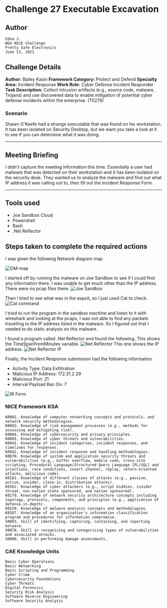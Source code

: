 # Challenge 27 Executable Excavation

## Author
    Edna J.
    WGU NICE Challenge
    Pretty Safe Electronics
    June 13, 2021

## Challenge Details

**Author:** Bailey Kasin
**Framework Category:** Protect and Defend
**Specialty Area:** Incident Response
**Work Role:** Cyber Defense Incident Responder
**Task Description:** Collect intrusion artifacts (e.g., source code, malware, Trojans) and use discovered data to enable mitigation of potential cyber defense incidents within the enterprise. (T0278)
### Scenario
Shawn O'Keefe had a strange executable that was found on his workstation. It has been isolated on Security Desktop, but we want you take a look at it to see if you can determine what it was doing.

-----
## Meeting Briefing

I didn't capture the meeting information this time. Essentially a user had malware that was detected on their workstation and it has been isolated on the security desk. They wanted us to analyze the malware and find out what IP address it was calling out to, then fill out the Incident Response Form.



---
## Tools used

 - Joe Sandbox Cloud
 - Powershell
 - Bash
 - .Net Reflector


## Steps taken to complete the required actions

I was given the following Network diagram map

![OM-map](./images/OM-map.jpg)

I started off by running the malware on Joe Sandbox to see if I could find any information there. I was unable to get much other than the IP address. There were no pcap files there. 
![Joe Sandbox](./images/JoesSandbox.PNG)

Then I tried to see what was in the expoit, so I just used Cat to check.
![Cat command](./images/CatExploit.PNG)

I tried to run the program in the sandbox machine and listen to it with wireshark and looking at the pcaps, I was not able to find any packets travelling to the IP address listed in the malware. So I figured out that I needed to do static analysis on this malware.

I found a program called .Net Reflector and found the following.
This shows the TimeSpanFromMinutes variable.
![Net Reflector](./images/NetReflector.PNG)
This one shows the IP address.
![Net Reflector IP](./images/NetReflectorIP.PNG)

Finally, the Incident Response submission had the following information

- Activity Type: Data Exfiltration
- Malicious IP Address: 172.31.2.29
- Malicious Port: 21
- Interval Payload Ran On: 7

![IR Form](./images/IRFormSubmission.PNG)



### NICE Framework KSA
    K0001. Knowledge of computer networking concepts and protocols, and network security methodologies.
    K0002. Knowledge of risk management processes (e.g., methods for assessing and mitigating risk).
    K0004. Knowledge of cybersecurity and privacy principles.
    K0005. Knowledge of cyber threats and vulnerabilities.
    K0041. Knowledge of incident categories, incident responses, and timelines for responses.
    K0042. Knowledge of incident response and handling methodologies.
    K0070. Knowledge of system and application security threats and vulnerabilities (e.g., buffer overflow, mobile code, cross-site scripting, Procedural Language/Structured Query Language [PL/SQL] and injections, race conditions, covert channel, replay, return-oriented attacks, malicious code).
    K0161. Knowledge of different classes of attacks (e.g., passive, active, insider, close-in, distribution attacks).
    K0162. Knowledge of cyber attackers (e.g., script kiddies, insider threat, non-nation state sponsored, and nation sponsored).
    K0179. Knowledge of network security architecture concepts including topology, protocols, components, and principles (e.g., application of defense-in-depth).
    K0259. Knowledge of malware analysis concepts and methodologies.
    K0287. Knowledge of an organization's information classification program and procedures for information compromise.
    S0003. Skill of identifying, capturing, containing, and reporting malware.
    S0078. Skill in recognizing and categorizing types of vulnerabilities and associated attacks.
    S0080. Skill in performing damage assessments.

### CAE Knowledge Units
    Basic Cyber Operations
    Basic Networking
    Basic Scripting and Programming
    Cyber Crime
    Cybersecurity Foundations
    Cyber Threats
    Digital Forensics
    Security Risk Analysis
    Software Reverse Engineering
    Software Security Analysis


